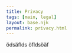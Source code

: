 ```yaml
---
title: Privacy
tags: [main, legal]
layout: base.njk
permalink: privacy.html
---
```

ödsäflds öfldsöäf